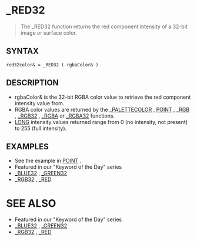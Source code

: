 # _RED32
> The _RED32 function returns the red component intensity of a 32-bit image or surface color.

## SYNTAX
`red32color& = _RED32 ( rgbaColor& )`

## DESCRIPTION
* rgbaColor& is the 32-bit RGBA color value to retrieve the red component intensity value from.
* RGBA color values are returned by the [_PALETTECOLOR](_PALETTECOLOR.md) , [POINT](POINT.md) , [_RGB](_RGB.md) , [_RGB32](_RGB32.md) , [_RGBA](_RGBA.md) or [_RGBA32](_RGBA32.md) functions.
* [LONG](LONG.md) intensity values returned range from 0 (no intensity, not present) to 255 (full intensity).


## EXAMPLES
* See the example in [POINT](POINT.md) .
* Featured in our "Keyword of the Day" series
* [_BLUE32](_BLUE32.md) , [_GREEN32](_GREEN32.md)
* [_RGB32](_RGB32.md) , [_RED](_RED.md)


# SEE ALSO
* Featured in our "Keyword of the Day" series
* [_BLUE32](_BLUE32.md) , [_GREEN32](_GREEN32.md)
* [_RGB32](_RGB32.md) , [_RED](_RED.md)


